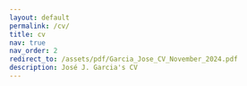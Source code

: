 ```yaml
---
layout: default
permalink: /cv/
title: cv
nav: true
nav_order: 2
redirect_to: /assets/pdf/Garcia_Jose_CV_November_2024.pdf
description: José J. Garcia's CV
---
```

